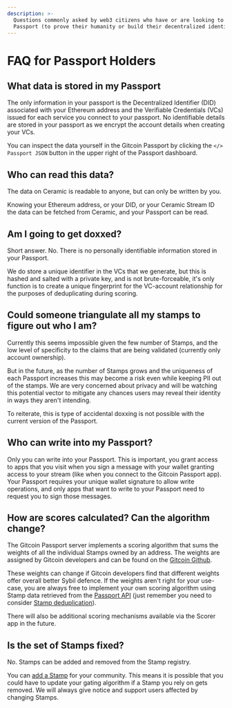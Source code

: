 ```yaml
---
description: >-
  Questions commonly asked by web3 citizens who have or are looking to create a
  Passport (to prove their humanity or build their decentralized identity)
---
```


# FAQ for Passport Holders

## What data is stored in my Passport

The only information in your passport is the Decentralized Identifier (DID) associated with your Ethereum address and the Verifiable Credentials (VCs) issued for each service you connect to your passport. No identifiable details are stored in your passport as we encrypt the account details when creating your VCs.

You can inspect the data yourself in the Gitcoin Passport by clicking the `</> Passport JSON` button in the upper right of the Passport dashboard.


## Who can read this data?

The data on Ceramic is readable to anyone, but can only be written by you.

Knowing your Ethereum address, or your DID, or your Ceramic Stream ID the data can be fetched from Ceramic, and your Passport can be read.


## Am I going to get doxxed?

Short answer. No. There is no personally identifiable information stored in your Passport.

We do store a unique identifier in the VCs that we generate, but this is hashed and salted with a private key, and is not brute-forceable, it's only function is to create a unique fingerprint for the VC-account relationship for the purposes of deduplicating during scoring.


## Could someone triangulate all my stamps to figure out who I am?

Currently this seems impossible given the few number of Stamps, and the low level of specificity to the claims that are being validated (currently only account ownership).&#x20;

But in the future, as the number of Stamps grows and the uniqueness of each Passport increases this may become a risk even while keeping PII out of the stamps. We are very concerned about privacy and will be watching this potential vector to mitigate any chances users may reveal their identity in ways they aren't intending.&#x20;

To reiterate, this is type of accidental doxxing is not possible with the current version of the Passport.


## Who can write into my Passport?

Only you can write into your Passport. This is important, you grant access to apps that you visit when you sign a message with your wallet granting access to your stream (like when you connect to the Gitcoin Passport app). Your Passport requires your unique wallet signature to allow write operations, and only apps that want to write to your Passport need to request you to sign those messages.


## How are scores calculated? Can the algorithm change?

The Gitcoin Passport server implements a scoring algorithm that sums the weights of all the individual Stamps owned by an address. The weights are assigned by Gitcoin developers and can be found on the [Gitcoin Github](https://github.com/gitcoinco/passport-scorer/blob/43833b4d68a4c20abe6bc99af78dab119b84b9a2/api/scorer/settings/gitcoin\_passport\_weights.py#L4).&#x20;


These weights can change if Gitcoin developers find that different weights offer overall better Sybil defence. If the weights aren't right for your use-case, you are always free to implement your own scoring algorithm using Stamp data retrieved from the [Passport API](../building-with-passport/scorer-api/) (just remember you need to consider [Stamp deduplication](deduplicating-stamps.md)).



There will also be additional scoring mechanisms available via the Scorer app in the future.


## Is the set of Stamps fixed?

No. Stamps can be added and removed from the Stamp registry.&#x20;

You can [add a Stamp](../stamps/integrating-a-new-stamp.md) for your community. This means it is possible that you could have to update your gating algorithm if a Stamp you rely on gets removed. We will always give notice and support users affected by changing Stamps.

